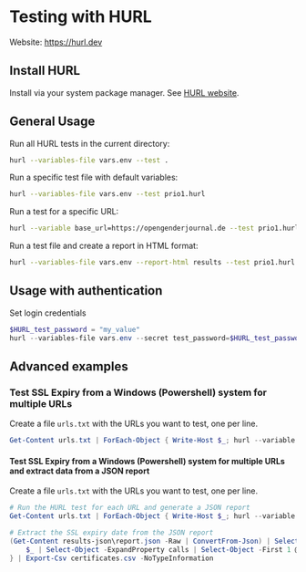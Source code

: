 # Testing with HURL

Website: https://hurl.dev

## Install HURL

Install via your system package manager. See [HURL website](https://hurl.dev/docs/installation.html).

## General Usage

Run all HURL tests in the current directory:

```bash
hurl --variables-file vars.env --test .
```

Run a specific test file with default variables:

```bash
hurl --variables-file vars.env --test prio1.hurl
```

Run a test for a specific URL:

```bash
hurl --variable base_url=https://opengenderjournal.de --test prio1.hurl
```

Run a test file and create a report in HTML format:

```bash
hurl --variables-file vars.env --report-html results --test prio1.hurl
```

## Usage with authentication

Set login credentials

```Powershell
$HURL_test_password = "my_value"
hurl --variables-file vars.env --secret test_password=$HURL_test_password --test .\prio1-auth.hurl
```

## Advanced examples

### Test SSL Expiry from a Windows (Powershell) system for multiple URLs

Create a file `urls.txt` with the URLs you want to test, one per line.

```Powershell
Get-Content urls.txt | ForEach-Object { Write-Host $_; hurl --variable base_url=$_ --report-html results --test ssl-expiry.hurl }
```

#### Test SSL Expiry from a Windows (Powershell) system for multiple URLs and extract data from a JSON report

Create a file `urls.txt` with the URLs you want to test, one per line.

```Powershell
# Run the HURL test for each URL and generate a JSON report
Get-Content urls.txt | ForEach-Object { Write-Host $_; hurl --variable base_url=$_ --report-json results-json --test ssl-expiry.hurl }

# Extract the SSL expiry date from the JSON report
(Get-Content results-json\report.json -Raw | ConvertFrom-Json) | Select-Object -ExpandProperty entries | ForEach-Object {
    $_ | Select-Object -ExpandProperty calls | Select-Object -First 1 @{N='url';E={$_.request.url}},@{N='issuer';E={$_.response.certificate.issuer}},@{N='expiry';E={$_.response.certificate.expire_date}}
} | Export-Csv certificates.csv -NoTypeInformation
```
